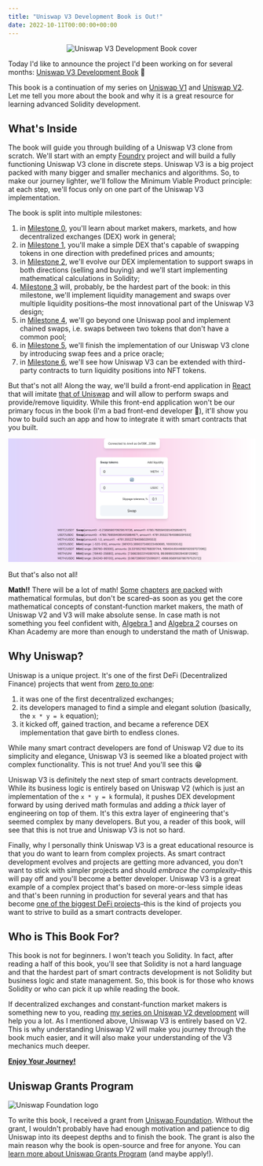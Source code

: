 ```yaml
---
title: "Uniswap V3 Development Book is Out!"
date: 2022-10-11T00:00:00+00:00
---
```


<p align="center">
<img src="https://uniswapv3book.com/images/book.jpg" alt="Uniswap V3 Development Book cover" width="480"/>
</p>

Today I'd like to announce the project I'd been working on for several months: [Uniswap V3 Development Book](https://uniswapv3book.com/) 🥳

This book is a continuation of my series on [Uniswap V1](https://jeiwan.net/posts/programming-defi-uniswap-1/) and [Uniswap V2](https://jeiwan.net/posts/programming-defi-uniswapv2-1/).
Let me tell you more about the book and why it is a great resource for learning advanced Solidity development.

## What's Inside

The book will guide you through building of a Uniswap V3 clone from scratch. We'll start with an empty [Foundry](https://github.com/foundry-rs/foundry)
project and will build a fully functioning Uniswap V3 clone in discrete steps. Uniswap V3 is a big project packed with
many bigger and smaller mechanics and algorithms. So, to make our journey lighter, we'll follow the Minimum Viable Product
principle: at each step, we'll focus only on one part of the Uniswap V3 implementation.

The book is split into multiple milestones:
1. in [Milestone 0](https://uniswapv3book.com/docs/introduction/introduction-to-markets/), you'll learn about market
makers, markets, and how decentralized exchanges (DEX) work in general;
1. in [Milestone 1](https://uniswapv3book.com/docs/milestone_1/introduction/), you'll make a simple DEX that's capable of
swapping tokens in one direction with predefined prices and amounts;
1. in [Milestone 2](https://uniswapv3book.com/docs/milestone_2/introduction/), we'll evolve our DEX implementation to
support swaps in both directions (selling and buying) and we'll start implementing mathematical calculations in Solidity;
1. [Milestone 3](https://uniswapv3book.com/docs/milestone_3/introduction/) will, probably, be the hardest part of the book:
in this milestone, we'll implement liquidity management and swaps over multiple liquidity positions–the most innovational
part of the Uniswap V3 design;
1. in [Milestone 4](https://uniswapv3book.com/docs/milestone_4/introduction/), we'll go beyond one Uniswap pool and implement
chained swaps, i.e. swaps between two tokens that don't have a common pool;
1. in [Milestone 5](https://uniswapv3book.com/docs/milestone_5/introduction/), we'll finish the implementation of our
Uniswap V3 clone by introducing swap fees and a price oracle;
1. in [Milestone 6](https://uniswapv3book.com/docs/milestone_6/introduction/), we'll see how Uniswap V3 can be extended
with third-party contracts to turn liquidity positions into NFT tokens.

But that's not all! Along the way, we'll build a front-end application in [React](https://reactjs.org/) that will imitate
[that of Uniswap](https://app.uniswap.org/) and will allow to perform swaps and provide/remove liquidity. While this front-end
application won't be our primary focus in the book (I'm a bad front-end developer 🙈), it'll show you how to build such
an app and how to integrate it with smart contracts that you built.

![Uniswap V3 Clone UI](https://github.com/Jeiwan/uniswapv3-book/raw/main/screenshot.png)

But that's also not all!

**Math!!** There will be a lot of math! [Some](https://uniswapv3book.com/docs/introduction/constant-function-market-maker/)
[chapters](https://uniswapv3book.com/docs/introduction/uniswap-v3/) [are packed](https://uniswapv3book.com/docs/milestone_1/calculating-liquidity/)
with mathematical formulas, but don't be scared–as soon as you get the core mathematical concepts of constant-function
market makers, the math of Uniswap V2 and V3 will make absolute sense. In case math is not something you feel confident
with, [Algebra 1](https://www.khanacademy.org/math/algebra) and [Algebra 2](https://www.khanacademy.org/math/algebra2)
courses on Khan Academy are more than enough to understand the math of Uniswap.

## Why Uniswap?

Uniswap is a unique project. It's one of the first DeFi (Decentralized Finance) projects that went from [zero to one](https://www.quora.com/What-does-the-term-zero-to-one-actually-mean):
1. it was one of the first decentralized exchanges;
1. its developers managed to find a simple and elegant solution (basically, the `x * y = k` equation);
1. it kicked off, gained traction, and became a reference DEX implementation that gave birth to endless clones.

While many smart contract developers are fond of Uniswap V2 due to its simplicity and elegance, Uniswap V3 is seemed like
a bloated project with complex functionality. This is not true! And you'll see this 😁

Uniswap V3 is definitely the next step of smart contracts development. While its business logic is entirely based on Uniswap
V2 (which is just an implementation of the `x * y = k` formula), it pushes DEX development forward by using derived math
formulas and adding a *thick* layer of engineering on top of them. It's this extra layer of engineering that's seemed
complex by many developers. But you, a reader of this book, will see that this is not true and Uniswap V3 is not so
hard.

Finally, why I personally think Uniswap V3 is a great educational resource is that you do want to learn from complex
projects. As smart contract development evolves and projects are getting more advanced, you don't want to stick with simpler
projects and should *embrace the complexity*–this will pay off and you'll become a better developer. Uniswap V3 is a great
example of a complex project that's based on more-or-less simple ideas and that's been running in production for several
years and that has become [one of the biggest DeFi projects](https://defillama.com/)–this is the kind of projects you want to
strive to build as a smart contracts developer.

## Who is This Book For?

This book is not for beginners. I won't teach you Solidity. In fact, after reading a half of this book, you'll see that
Solidity is not a hard language and that the hardest part of smart contracts development is not Solidity but business logic
and state management. So, this book is for those who knows Solidity or who can pick it up while reading the book.

If decentralized exchanges and constant-function market makers is something new to you, reading [my series on Uniswap V2 development](https://jeiwan.net/posts/programming-defi-uniswapv2-1/)
will help you a lot. As I mentioned above, Uniswap V3 is entirely based on V2. This is why understanding Uniswap V2 will
make you journey through the book much easier, and it will also make your understanding of the V3 mechanics much deeper.

[**Enjoy Your Journey!**](https://uniswapv3book.com/)

## Uniswap Grants Program

![Uniswap Foundation logo](https://uniswapv3book.com/images/uf_logo_big.png)

To write this book, I received a grant from [Uniswap Foundation](https://uniswapfoundation.mirror.xyz/). Without the grant,
I wouldn't probably have had enough motivation and patience to dig Uniswap into its deepest depths and to finish the book.
The grant is also the main reason why the book is open-source and free for anyone. You can [learn more about Uniswap Grants Program](https://www.unigrants.org/) (and maybe apply!).